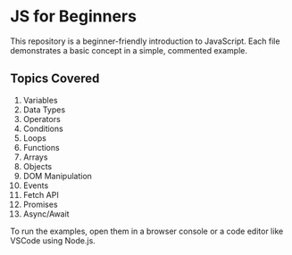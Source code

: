 # JS for Beginners

This repository is a beginner-friendly introduction to JavaScript. Each file demonstrates a basic concept in a simple, commented example.

## Topics Covered

1. Variables
2. Data Types
3. Operators
4. Conditions
5. Loops
6. Functions
7. Arrays
8. Objects
9. DOM Manipulation
10. Events
11. Fetch API
12. Promises
13. Async/Await

To run the examples, open them in a browser console or a code editor like VSCode using Node.js.

